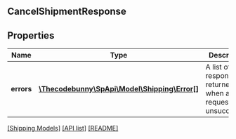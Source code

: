 ## CancelShipmentResponse

## Properties

Name | Type | Description | Notes
------------ | ------------- | ------------- | -------------
**errors** | [**\Thecodebunny\SpApi\Model\Shipping\Error[]**](Error.md) | A list of error responses returned when a request is unsuccessful. | [optional]

[[Shipping Models]](../) [[API list]](../../Api) [[README]](../../../README.md)
